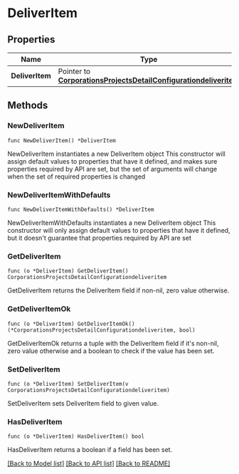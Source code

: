 # DeliverItem

## Properties

Name | Type | Description | Notes
------------ | ------------- | ------------- | -------------
**DeliverItem** | Pointer to [**CorporationsProjectsDetailConfigurationdeliveritem**](CorporationsProjectsDetailConfigurationdeliveritem.md) |  | [optional] 

## Methods

### NewDeliverItem

`func NewDeliverItem() *DeliverItem`

NewDeliverItem instantiates a new DeliverItem object
This constructor will assign default values to properties that have it defined,
and makes sure properties required by API are set, but the set of arguments
will change when the set of required properties is changed

### NewDeliverItemWithDefaults

`func NewDeliverItemWithDefaults() *DeliverItem`

NewDeliverItemWithDefaults instantiates a new DeliverItem object
This constructor will only assign default values to properties that have it defined,
but it doesn't guarantee that properties required by API are set

### GetDeliverItem

`func (o *DeliverItem) GetDeliverItem() CorporationsProjectsDetailConfigurationdeliveritem`

GetDeliverItem returns the DeliverItem field if non-nil, zero value otherwise.

### GetDeliverItemOk

`func (o *DeliverItem) GetDeliverItemOk() (*CorporationsProjectsDetailConfigurationdeliveritem, bool)`

GetDeliverItemOk returns a tuple with the DeliverItem field if it's non-nil, zero value otherwise
and a boolean to check if the value has been set.

### SetDeliverItem

`func (o *DeliverItem) SetDeliverItem(v CorporationsProjectsDetailConfigurationdeliveritem)`

SetDeliverItem sets DeliverItem field to given value.

### HasDeliverItem

`func (o *DeliverItem) HasDeliverItem() bool`

HasDeliverItem returns a boolean if a field has been set.


[[Back to Model list]](../README.md#documentation-for-models) [[Back to API list]](../README.md#documentation-for-api-endpoints) [[Back to README]](../README.md)


